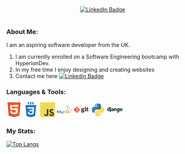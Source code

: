 <div id="badges" align="center">
  <a href="linkedin.com/in/aaronjameshunt">
    <img src="https://img.shields.io/badge/LinkedIn-blue?style=for-the-badge&logo=linkedin&logoColor=white" alt="LinkedIn Badge"/>
  </a>
</div>
<div id="views" align="center">
  <img src="https://komarev.com/ghpvc/?username=AaronJHunt&style=flat-square&color=blue" alt=""/>
</div>

### About Me:
I am an aspiring software developer from the UK.
1. I am currently enrolled on a Software Engineering bootcamp with HyperionDev.
2. In my free time I enjoy designing and creating websites
3. Contact me here [![Linkedin Badge](https://img.shields.io/badge/-Aaron-blue?style=flat&logo=Linkedin&logoColor=white)](https://www.linkedin.com/in/aaronjameshunt?lipi=urn%3Ali%3Apage%3Ad_flagship3_profile_view_base_contact_details%3B2D7m5Pi%2FSPOMo4XiZRWW%2BA%3D%3D)

### Languages & Tools: 
<div>
<img src="https://github.com/devicons/devicon/blob/master/icons/html5/html5-original.svg" title="HTML5" alt="HTML" width="40" height="40"/>
<img src="https://github.com/devicons/devicon/blob/master/icons/css3/css3-plain-wordmark.svg"  title="CSS3" alt="CSS" width="40" height="40"/>
<img src="https://github.com/devicons/devicon/blob/master/icons/javascript/javascript-original.svg" title="JavaScript" alt="JavaScript" width="40" height="40"/>
  <img src="https://github.com/devicons/devicon/blob/master/icons/mysql/mysql-original-wordmark.svg" title="MySQL"  alt="MySQL" width="40" height="40"/>
  <img src="https://github.com/devicons/devicon/blob/master/icons/git/git-original-wordmark.svg" title="Git" **alt="Git" width="40" height="40"/>
  <img src="https://github.com/devicons/devicon/blob/master/icons/python/python-original.svg" title="Python" alt="Python" width="40" height="40" />
  <img src="https://github.com/devicons/devicon/blob/master/icons/django/django-plain-wordmark.svg" title="Django" alt="Django" width="40" height="40" />
</div>

### My Stats:
[![Top Langs](https://github-readme-stats.vercel.app/api/top-langs/?username=AaronJHunt&layout=compact&theme=vision-friendly-dark)](https://github.com/anuraghazra/github-readme-stats)



<!--
**AaronJHunt/AaronJHunt** is a ✨ _special_ ✨ repository because its `README.md` (this file) appears on your GitHub profile.

Here are some ideas to get you started:

- 🔭 I’m currently working on ...
- 🌱 I’m currently learning ...
- 👯 I’m looking to collaborate on ...
- 🤔 I’m looking for help with ...
- 💬 Ask me about ...
- 📫 How to reach me: ...
- 😄 Pronouns: ...
- ⚡ Fun fact: ...
-->
